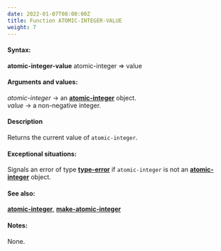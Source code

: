 ```yaml
---
date: 2022-01-07T08:00:00Z
title: Function ATOMIC-INTEGER-VALUE
weight: 7
---
```


#### Syntax:

**atomic-integer-value** atomic-integer => value

#### Arguments and values:

*atomic-integer* -> an [**atomic-integer**](../atomic-integer)
object.\
*value* -> a non-negative integer.

#### Description

Returns the current value of `atomic-integer`.

#### Exceptional situations:

Signals an error of type
[**type-error**](http://www.lispworks.com/documentation/HyperSpec/Body/e_tp_err.htm#type-error)
if `atomic-integer` is not an [**atomic-integer**](../atomic-integer)
object.

#### See also:

[**atomic-integer**](../atomic-integer),
[**make-atomic-integer**](../make-atomic-integer)

#### Notes:

None.
